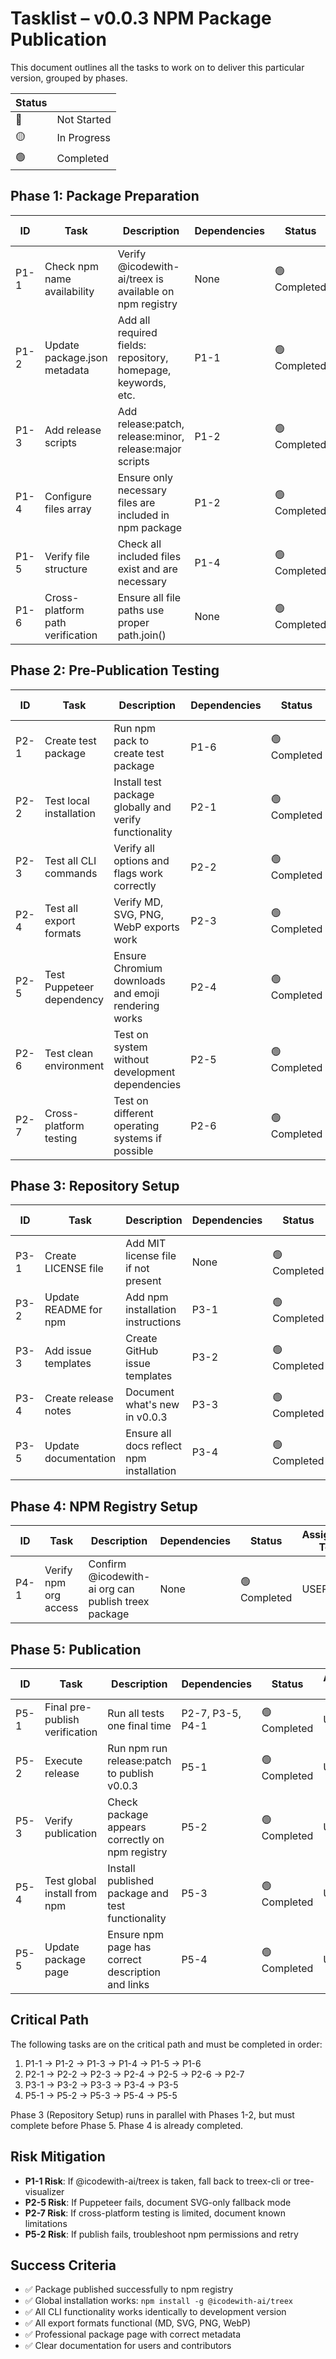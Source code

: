# Tasklist – v0.0.3 NPM Package Publication
This document outlines all the tasks to work on to deliver this particular version, grouped by phases.

| Status |      |
|--------|------|
| 🔴 | Not Started |
| 🟡 | In Progress |
| 🟢 | Completed |


## Phase 1: Package Preparation

| ID  | Task             | Description                             | Dependencies | Status | Assigned To |
|-----|------------------|-----------------------------------------|-------------|----------|-------------|
| P1-1 | Check npm name availability | Verify @icodewith-ai/treex is available on npm registry | None | 🟢 Completed | AGENT |
| P1-2 | Update package.json metadata | Add all required fields: repository, homepage, keywords, etc. | P1-1 | 🟢 Completed | AGENT |
| P1-3 | Add release scripts | Add release:patch, release:minor, release:major scripts | P1-2 | 🟢 Completed | AGENT |
| P1-4 | Configure files array | Ensure only necessary files are included in npm package | P1-2 | 🟢 Completed | AGENT |
| P1-5 | Verify file structure | Check all included files exist and are necessary | P1-4 | 🟢 Completed | AGENT |
| P1-6 | Cross-platform path verification | Ensure all file paths use proper path.join() | None | 🟢 Completed | AGENT |

## Phase 2: Pre-Publication Testing  

| ID  | Task             | Description                             | Dependencies | Status | Assigned To |
|-----|------------------|-----------------------------------------|-------------|----------|-------------|
| P2-1 | Create test package | Run npm pack to create test package | P1-6 | 🟢 Completed | USER |
| P2-2 | Test local installation | Install test package globally and verify functionality | P2-1 | 🟢 Completed | USER |
| P2-3 | Test all CLI commands | Verify all options and flags work correctly | P2-2 | 🟢 Completed | USER |
| P2-4 | Test all export formats | Verify MD, SVG, PNG, WebP exports work | P2-3 | 🟢 Completed | USER |
| P2-5 | Test Puppeteer dependency | Ensure Chromium downloads and emoji rendering works | P2-4 | 🟢 Completed | USER |
| P2-6 | Test clean environment | Test on system without development dependencies | P2-5 | 🟢 Completed | USER |
| P2-7 | Cross-platform testing | Test on different operating systems if possible | P2-6 | 🟢 Completed | USER |

## Phase 3: Repository Setup

| ID  | Task             | Description                             | Dependencies | Status | Assigned To |
|-----|------------------|-----------------------------------------|-------------|----------|-------------|
| P3-1 | Create LICENSE file | Add MIT license file if not present | None | 🟢 Completed | AGENT |
| P3-2 | Update README for npm | Add npm installation instructions | P3-1 | 🟢 Completed | AGENT |
| P3-3 | Add issue templates | Create GitHub issue templates | P3-2 | 🟢 Completed | AGENT |
| P3-4 | Create release notes | Document what's new in v0.0.3 | P3-3 | 🟢 Completed | AGENT |
| P3-5 | Update documentation | Ensure all docs reflect npm installation | P3-4 | 🟢 Completed | AGENT |

## Phase 4: NPM Registry Setup

| ID  | Task             | Description                             | Dependencies | Status | Assigned To |
|-----|------------------|-----------------------------------------|-------------|----------|-------------|
| P4-1 | Verify npm org access | Confirm @icodewith-ai org can publish treex package | None | 🟢 Completed | USER |

## Phase 5: Publication

| ID  | Task             | Description                             | Dependencies | Status | Assigned To |
|-----|------------------|-----------------------------------------|-------------|----------|-------------|
| P5-1 | Final pre-publish verification | Run all tests one final time | P2-7, P3-5, P4-1 | 🟢 Completed | USER |
| P5-2 | Execute release | Run npm run release:patch to publish v0.0.3 | P5-1 | 🟢 Completed | USER |
| P5-3 | Verify publication | Check package appears correctly on npm registry | P5-2 | 🟢 Completed | USER |
| P5-4 | Test global install from npm | Install published package and test functionality | P5-3 | 🟢 Completed | USER |
| P5-5 | Update package page | Ensure npm page has correct description and links | P5-4 | 🟢 Completed | USER |

## Critical Path

The following tasks are on the critical path and must be completed in order:
1. P1-1 → P1-2 → P1-3 → P1-4 → P1-5 → P1-6
2. P2-1 → P2-2 → P2-3 → P2-4 → P2-5 → P2-6 → P2-7
3. P3-1 → P3-2 → P3-3 → P3-4 → P3-5
4. P5-1 → P5-2 → P5-3 → P5-4 → P5-5

Phase 3 (Repository Setup) runs in parallel with Phases 1-2, but must complete before Phase 5.
Phase 4 is already completed.

## Risk Mitigation

- **P1-1 Risk**: If @icodewith-ai/treex is taken, fall back to treex-cli or tree-visualizer
- **P2-5 Risk**: If Puppeteer fails, document SVG-only fallback mode
- **P2-7 Risk**: If cross-platform testing is limited, document known limitations
- **P5-2 Risk**: If publish fails, troubleshoot npm permissions and retry

## Success Criteria

- ✅ Package published successfully to npm registry
- ✅ Global installation works: `npm install -g @icodewith-ai/treex`
- ✅ All CLI functionality works identically to development version
- ✅ All export formats functional (MD, SVG, PNG, WebP)
- ✅ Professional package page with correct metadata
- ✅ Clear documentation for users and contributors